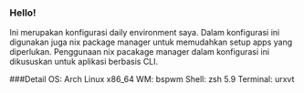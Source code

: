 ### Hello!
Ini merupakan konfigurasi daily environment saya.
Dalam konfigurasi ini digunakan juga nix package manager untuk memudahkan setup apps yang diperlukan.
Penggunaan nix pacakage manager dalam konfigurasi ini dikususkan untuk aplikasi berbasis CLI.

###Detail
OS: Arch Linux x86_64
WM: bspwm
Shell: zsh 5.9
Terminal: urxvt
